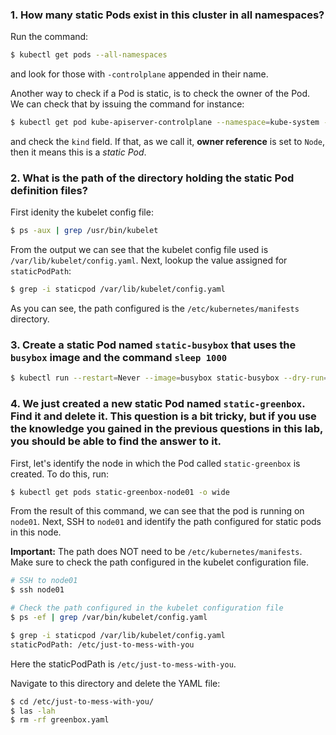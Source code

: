 ### 1. How many static Pods exist in this cluster in all namespaces?

Run the command:

```bash
$ kubectl get pods --all-namespaces
```

and look for those with `-controlplane` appended in their name.

Another way to check if a Pod is static, is to check the owner of the Pod.
We can check that by issuing the command for instance:

```bash
$ kubectl get pod kube-apiserver-controlplane --namespace=kube-system -o yaml
```

and check the `kind` field. If that, as we call it, **owner reference** is set to `Node`, then it means this is a *static Pod*. 

### 2. What is the path of the directory holding the static Pod definition files?

First idenity the kubelet config file:

```bash
$ ps -aux | grep /usr/bin/kubelet
```

From the output we can see that the kubelet config file used is `/var/lib/kubelet/config.yaml`. Next, lookup the value assigned for `staticPodPath`:

```bash
$ grep -i staticpod /var/lib/kubelet/config.yaml
```

As you can see, the path configured is the `/etc/kubernetes/manifests` directory.

### 3. Create a static Pod named `static-busybox` that uses the `busybox` image and the command `sleep 1000`

```bash
$ kubectl run --restart=Never --image=busybox static-busybox --dry-run=client -o yaml --command -- sleep 1000 > /etc/kubernetes/manifests/static-busybox.yam
```

### 4. We just created a new static Pod named `static-greenbox`. Find it and delete it. This question is a bit tricky, but if you use the knowledge you gained in the previous questions in this lab, you should be able to find the answer to it.

First, let's identify the node in which the Pod called `static-greenbox` is created. To do this, run:

```bash
$ kubectl get pods static-greenbox-node01 -o wide
```

From the result of this command, we can see that the pod is running on `node01`.
Next, SSH to `node01` and identify the path configured for static pods in this node.

**Important:** The path does NOT need to be `/etc/kubernetes/manifests`. Make sure to check the path configured in the kubelet configuration file.

```bash
# SSH to node01
$ ssh node01

# Check the path configured in the kubelet configuration file
$ ps -ef | grep /var/bin/kubelet/config.yaml

$ grep -i staticpod /var/lib/kubelet/config.yaml
staticPodPath: /etc/just-to-mess-with-you
```

Here the staticPodPath is `/etc/just-to-mess-with-you`.

Navigate to this directory and delete the YAML file:

```bash
$ cd /etc/just-to-mess-with-you/
$ las -lah
$ rm -rf greenbox.yaml
```
